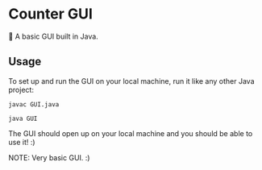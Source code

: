 # Counter GUI

🔢 A basic GUI built in Java.

## Usage

To set up and run the GUI on your local machine, run it like any other Java project:

```
javac GUI.java

java GUI
```

The GUI should open up on your local machine and you should be able to use it! :)

NOTE: Very basic GUI. :)